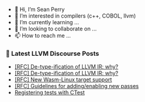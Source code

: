 - 👋 Hi, I’m Sean Perry
- 👀 I’m interested in compilers (c++, COBOL, llvm)
- 🌱 I’m currently learning ...
- 💞️ I’m looking to collaborate on ...
- 📫 How to reach me ...

<!---
s66perry/s66perry is a ✨ special ✨ repository because its `README.md` (this file) appears on your GitHub profile.
You can click the Preview link to take a look at your changes.
--->
### 📕 Latest LLVM Discourse Posts

<!-- DISCOURSE-LLVM:START -->
- [[RFC] De-type-ification of LLVM IR: why?](https://discourse.llvm.org/t/rfc-de-type-ification-of-llvm-ir-why/88257?page=5#post_85)
- [[RFC] De-type-ification of LLVM IR: why?](https://discourse.llvm.org/t/rfc-de-type-ification-of-llvm-ir-why/88257?page=5#post_84)
- [[RFC] New Wasm-Linux target support](https://discourse.llvm.org/t/rfc-new-wasm-linux-target-support/88203#post_5)
- [[RFC] Guidelines for adding/enabling new passes](https://discourse.llvm.org/t/rfc-guidelines-for-adding-enabling-new-passes/88290#post_7)
- [Registering tests with CTest](https://discourse.llvm.org/t/registering-tests-with-ctest/88363#post_13)
<!-- DISCOURSE-LLVM:END -->

